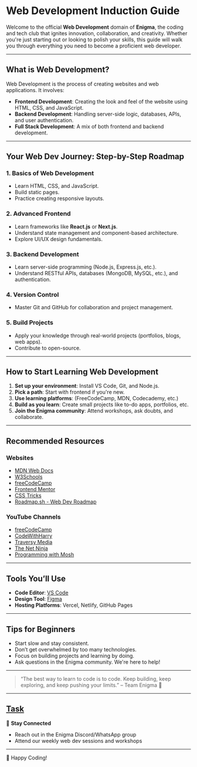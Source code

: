 # Web Development Induction Guide

Welcome to the official **Web Development** domain of **Enigma**, the coding and tech club that ignites innovation, collaboration, and creativity. Whether you're just starting out or looking to polish your skills, this guide will walk you through everything you need to become a proficient web developer.

---

## What is Web Development?

Web Development is the process of creating websites and web applications. It involves:

- **Frontend Development**: Creating the look and feel of the website using HTML, CSS, and JavaScript.
- **Backend Development**: Handling server-side logic, databases, APIs, and user authentication.
-  **Full Stack Development**: A mix of both frontend and backend development.

---

## Your Web Dev Journey: Step-by-Step Roadmap

### 1. **Basics of Web Development**
- Learn HTML, CSS, and JavaScript.
- Build static pages.
- Practice creating responsive layouts.

### 2. **Advanced Frontend**
- Learn frameworks like **React.js** or **Next.js**.
- Understand state management and component-based architecture.
- Explore UI/UX design fundamentals.

### 3. **Backend Development**
- Learn server-side programming (Node.js, Express.js, etc.).
- Understand RESTful APIs, databases (MongoDB, MySQL, etc.), and authentication.

### 4. **Version Control**
- Master Git and GitHub for collaboration and project management.

### 5. **Build Projects**
- Apply your knowledge through real-world projects (portfolios, blogs, web apps).
- Contribute to open-source.

---

## How to Start Learning Web Development

1. **Set up your environment**: Install VS Code, Git, and Node.js.
2. **Pick a path**: Start with frontend if you're new.
3. **Use learning platforms**: (FreeCodeCamp, MDN, Codecademy, etc.)
4. **Build as you learn**: Create small projects like to-do apps, portfolios, etc.
5. **Join the Enigma community**: Attend workshops, ask doubts, and collaborate.

---

##  Recommended Resources

###  Websites
- [MDN Web Docs](https://developer.mozilla.org/)
- [W3Schools](https://www.w3schools.com/)
- [freeCodeCamp](https://www.freecodecamp.org/)
- [Frontend Mentor](https://www.frontendmentor.io/)
- [CSS Tricks](https://css-tricks.com/)
- [Roadmap.sh - Web Dev Roadmap](https://roadmap.sh/web)

###  YouTube Channels
- [freeCodeCamp](https://www.youtube.com/c/Freecodecamp)
- [CodeWithHarry](https://www.youtube.com/c/CodeWithHarry)
- [Traversy Media](https://www.youtube.com/c/TraversyMedia)
- [The Net Ninja](https://www.youtube.com/c/TheNetNinja)
- [Programming with Mosh](https://www.youtube.com/c/programmingwithmosh)

---

## Tools You’ll Use

- **Code Editor**: [VS Code](https://code.visualstudio.com/)
- **Design Tool**: [Figma](https://www.figma.com/)
- **Hosting Platforms**: Vercel, Netlify, GitHub Pages

---

##  Tips for Beginners

- Start slow and stay consistent.
- Don’t get overwhelmed by too many technologies.
- Focus on building projects and learning by doing.
- Ask questions in the Enigma community. We're here to help!

---


> “The best way to learn to code is to code. Keep building, keep exploring, and keep pushing your limits.” – Team Enigma 💚

---
[Task](./Task/README.md)
---

🔗 **Stay Connected**
-  Reach out in the Enigma Discord/WhatsApp group
-  Attend our weekly web dev sessions and workshops

---

📁 Happy Coding!
